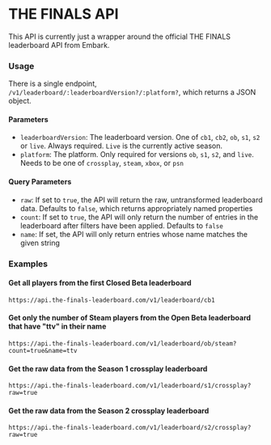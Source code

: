 # THE FINALS API

This API is currently just a wrapper around the official THE FINALS leaderboard API from Embark.

### Usage

There is a single endpoint, `/v1/leaderboard/:leaderboardVersion?/:platform?`, which returns a JSON object.

#### Parameters

- `leaderboardVersion`: The leaderboard version. One of `cb1`, `cb2`, `ob`, `s1`, `s2` or `live`. Always required. `Live` is the currently active season.
- `platform`: The platform. Only required for versions `ob`, `s1`, `s2`, and `live`. Needs to be one of `crossplay`, `steam`, `xbox`, or `psn`

#### Query Parameters

- `raw`: If set to `true`, the API will return the raw, untransformed leaderboard data. Defaults to `false`, which returns appropriately named properties
- `count`: If set to `true`, the API will only return the number of entries in the leaderboard after filters have been applied. Defaults to `false`
- `name`: If set, the API will only return entries whose name matches the given string

### Examples

#### Get all players from the first Closed Beta leaderboard

`https://api.the-finals-leaderboard.com/v1/leaderboard/cb1`

#### Get only the number of Steam players from the Open Beta leaderboard that have "ttv" in their name

`https://api.the-finals-leaderboard.com/v1/leaderboard/ob/steam?count=true&name=ttv`

#### Get the raw data from the Season 1 crossplay leaderboard

`https://api.the-finals-leaderboard.com/v1/leaderboard/s1/crossplay?raw=true`

#### Get the raw data from the Season 2 crossplay leaderboard

`https://api.the-finals-leaderboard.com/v1/leaderboard/s2/crossplay?raw=true`
